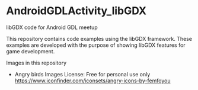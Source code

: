 # AndroidGDLActivity_libGDX
libGDX code for Android GDL meetup

This repository contains code examples using the libGDX framework.
These examples are developed with the purpose of showing libGDX features for game development.

Images in this repository
* Angry birds Images
License: Free for personal use only
https://www.iconfinder.com/iconsets/angry-icons-by-femfoyou

